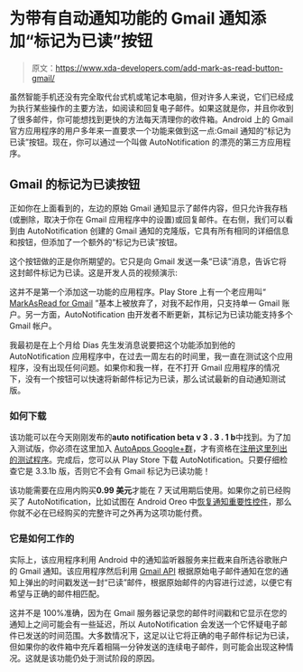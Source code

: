 # 为带有自动通知功能的 Gmail 通知添加“标记为已读”按钮

> 原文：<https://www.xda-developers.com/add-mark-as-read-button-gmail/>

虽然智能手机还没有完全取代台式机或笔记本电脑，但对许多人来说，它们已经成为执行某些操作的主要方法，如阅读和回复电子邮件。如果这就是你，并且你收到了很多邮件，你可能想找到更快的方法每天清理你的收件箱。Android 上的 Gmail 官方应用程序的用户多年来一直要求一个功能来做到这一点:Gmail 通知的“标记为已读”按钮。现在，你可以通过一个叫做 AutoNotification 的漂亮的第三方应用程序。

## Gmail 的标记为已读按钮

正如你在上面看到的，左边的原始 Gmail 通知显示了邮件内容，但只允许我存档(或删除，取决于你在 Gmail 应用程序中的设置)或回复邮件。在右侧，我们可以看到由 AutoNotification 创建的 Gmail 通知的克隆版，它具有所有相同的详细信息和按钮，但添加了一个额外的“标记为已读”按钮。

这个按钮做的正是你所期望的。它只是向 Gmail 发送一条“已读”消息，告诉它将这封邮件标记为已读。这是开发人员的视频演示:

这并不是第一个添加这一功能的应用程序。Play Store 上有一个老应用叫“ [MarkAsRead for Gmail](https://play.google.com/store/apps/details?id=com.samay.markasread2) ”基本上被放弃了，对我不起作用，只支持单一 Gmail 账户。另一方面，AutoNotification 由开发者不断更新，其标记为已读功能支持多个 Gmail 帐户。

我最初是在上个月给 Dias 先生发消息说要把这个功能添加到他的 AutoNotification 应用程序中，在过去一周左右的时间里，我一直在测试这个应用程序，没有出现任何问题。如果你和我一样，在不打开 Gmail 应用程序的情况下，没有一个按钮可以快速将新邮件标记为已读，那么试试最新的自动通知测试版。

### 如何下载

该功能可以在今天刚刚发布的**auto notification beta v 3 . 3 . 1 b**中找到。为了加入测试版，你必须在这里加入 [AutoApps Google+群](https://plus.google.com/communities/110193399489813640793)，才有资格在[注册这里列出的测试程序](https://play.google.com/apps/testing/com.joaomgcd.autonotification)。完成后，您可以从 Play Store 下载 AutoNotification。只要仔细检查它是 3.3.1b 版，否则它不会有 Gmail 标记为已读功能！

该功能需要在应用内购买**0.99 美元**才能在 7 天试用期后使用。如果你之前已经购买了 AutoNotification，比如试图在 Android Oreo 中[恢复通知重要性控件](https://www.xda-developers.com/notification-importance-controls-all-apps-android-oreo/)，那么你就不必在已经购买的完整许可之外再为这项功能付费。

### 它是如何工作的

实际上，该应用程序利用 Android 中的通知监听器服务来拦截来自所选谷歌账户的 Gmail 通知。该应用程序然后利用 [Gmail API](https://developers.google.com/gmail/api/) 根据原始电子邮件通知在您的通知上弹出的时间戳发送一封“已读”邮件，根据原始邮件的内容进行过滤，以便它有希望与正确的邮件相匹配。

这并不是 100%准确，因为在 Gmail 服务器记录您的邮件时间戳和它显示在您的通知上之间可能会有一些延迟，所以 AutoNotification 会发送一个它怀疑电子邮件已发送的时间范围。大多数情况下，这足以让它将正确的电子邮件标记为已读，但如果你的收件箱中充斥着相隔一分钟发送的连续电子邮件，则可能会出现这种情况。这就是该功能仍处于测试阶段的原因。